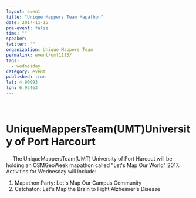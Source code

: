 ```yaml
---
layout: event
title: "Unique Mappers Team Mapathon"
date: 2017-11-15
pre-event: false
time: ""
speaker:
twitter: ""
organization: Unique Mappers Team
permalink: event/umt1115/
tags:
  - wednesday
category: event
published: true
lat: 4.90093
lon: 6.92463
---
```

　
# UniqueMappersTeam(UMT)University of Port Harcourt
　
The UniqueMappersTeam(UMT) University of Port Harcout will be holding an OSMGeoWeek mapathon called "Let's Map Our World" 2017. Activities for Wednesday will include: 
1. Mapathon Party: Let's Map Our Campus Community
2. Catchaton: Let's Map the Brain to Fight Alzheimer's Disease
